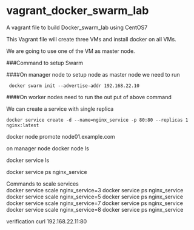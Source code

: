# vagrant_docker_swarm_lab
A vagrant file to build Docker_swarm_lab using CentOS7




This Vagrant file will create three VMs and install docker on all VMs. 

We are going to use one of the VM as master node.

###Command to setup Swarm 

####On manager node
to setup node as master node we need to run  

     docker swarm init --advertise-addr 192.168.22.10
     
     
####On worker nodes
   need to run the out put of above command

We can create a service with single replica 

    docker service create -d --name=nginx_service -p 80:80 --replicas 1 nginx:latest

  
  
docker node promote node01.example.com
  
  
  
  
  
  
on manager node
    docker node ls

   docker service ls
  
  
   docker service ps nginx_service
   
 Commands to scale services   
   docker service scale nginx_service=3
   docker service ps nginx_service
   docker service scale nginx_service=5
   docker service ps nginx_service
   docker service scale nginx_service=7
   docker service ps nginx_service
   docker service scale nginx_service=8
   docker service ps nginx_service
   
   
   verification 
   curl 192.168.22.11:80
